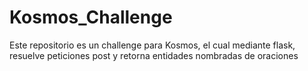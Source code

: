 # Kosmos_Challenge
Este repositorio es un challenge para Kosmos, el cual mediante flask, resuelve peticiones post y retorna entidades nombradas de oraciones
